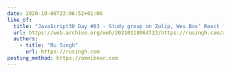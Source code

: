 ```yaml
---
date: 2020-10-08T23:06:52+01:00
like_of:
  title: "JavaScript30 Day #03 - Study group on Zulip, Wes Bos’ React for Beginners course, and a sim­ple JavaScript & CSS clock."
  url: https://web.archive.org/web/20210118064723/https://rusingh.com/articles/2020/10/08/javascript30-03-study-group-zulip-wes-bos-react-js-clock/
  authors:
    - title: "Ru Singh"
      url: https://rusingh.com
posting_method: https://omnibear.com
---
```

